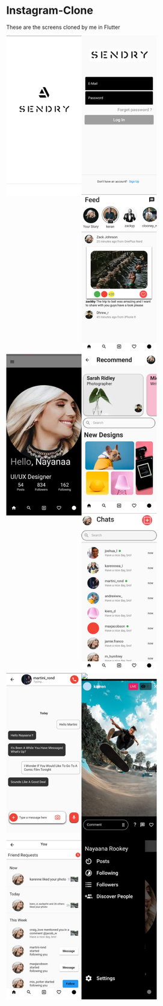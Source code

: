 # Instagram-Clone

These are the screens cloned by me in Flutter

<img align="left" src="https://github.com/adi-code22/Instagram-Clone/blob/main/files%20clone/splash.jpeg?raw=true" width="200" />

<img align="left" src="https://github.com/adi-code22/Instagram-Clone/blob/main/files%20clone/login.jpeg?raw=true" width="200" />

<img align="left" src="https://github.com/adi-code22/Instagram-Clone/blob/main/files%20clone/feed.jpeg?raw=true" width="200" />

<img align="left" src="https://github.com/adi-code22/Instagram-Clone/blob/main/files%20clone/profile.jpeg?raw=true" width="200" />

<img align="left" src="https://github.com/adi-code22/Instagram-Clone/blob/main/files%20clone/search.jpeg?raw=true" width="200" />

<img align="left" src="https://github.com/adi-code22/Instagram-Clone/blob/main/files%20clone/chats.jpeg?raw=true" width="200" />

<img align="left" src="https://github.com/adi-code22/Instagram-Clone/blob/main/files%20clone/pchat.jpeg?raw=true" width="200" />

<img align="left" src="https://github.com/adi-code22/Instagram-Clone/blob/main/files%20clone/camera.jpeg?raw=true" width="200" />

<img align="left" src="https://github.com/adi-code22/Instagram-Clone/blob/main/files%20clone/story.jpeg?raw=true" width="200" />

<img align="left" src="https://github.com/adi-code22/Instagram-Clone/blob/main/files%20clone/notif.jpeg?raw=true" width="200" />

<img align="left" src="https://github.com/adi-code22/Instagram-Clone/blob/main/files%20clone/profileside.jpeg?raw=true" width="200" />
